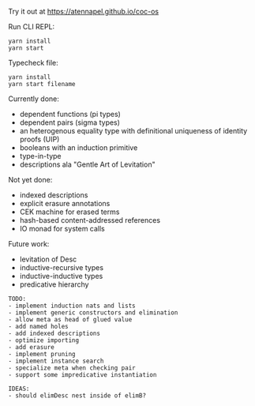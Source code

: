 Try it out at https://atennapel.github.io/coc-os

Run CLI REPL:
```
yarn install
yarn start
```

Typecheck file:
```
yarn install
yarn start filename
```

Currently done:
- dependent functions (pi types)
- dependent pairs (sigma types)
- an heterogenous equality type with definitional uniqueness of identity proofs (UIP)
- booleans with an induction primitive
- type-in-type
- descriptions ala "Gentle Art of Levitation"

Not yet done:
- indexed descriptions
- explicit erasure annotations
- CEK machine for erased terms
- hash-based content-addressed references
- IO monad for system calls

Future work:
- levitation of Desc
- inductive-recursive types
- inductive-inductive types
- predicative hierarchy

```
TODO:
- implement induction nats and lists
- implement generic constructors and elimination
- allow meta as head of glued value
- add named holes
- add indexed descriptions
- optimize importing
- add erasure
- implement pruning
- implement instance search
- specialize meta when checking pair
- support some impredicative instantiation

IDEAS:
- should elimDesc nest inside of elimB?
```
